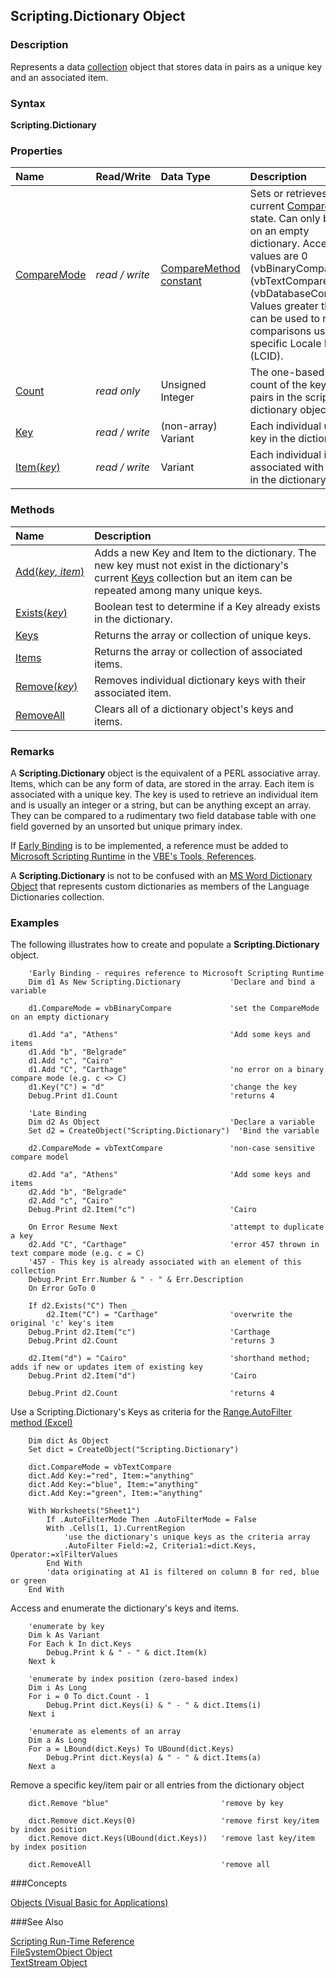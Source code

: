 
## Scripting.Dictionary Object

### Description

 Represents a data [collection](https://msdn.microsoft.com/EN-US/library/office/gg251465.aspx) object that stores data in pairs as a unique key and an associated item.

### Syntax
 **Scripting.Dictionary**

### Properties

|**Name**|**Read/Write**|**Data Type**|**Description**|
|:-----|:-----|:-----|:-----|
|[CompareMode](https://msdn.microsoft.com/en-us/library/a14xez73.aspx)|*read / write*|[CompareMethod constant](https://msdn.microsoft.com/en-us/library/zx5efzad%28v=vs.90%29.aspx)|Sets or retrieves the current [CompareMode](https://msdn.microsoft.com/en-us/library/6f38799a.aspx) state. Can only be set on an empty dictionary. Accepted values are 0 (vbBinaryCompare), 1 (vbTextCompare), 2 (vbDatabaseCompare). Values greater than 2 can be used to refer to comparisons using specific Locale IDs (LCID). |
|[Count](https://msdn.microsoft.com/en-us/library/5t9h9579.aspx)|*read only*|Unsigned Integer|The one-based index count of the key/item pairs in the scripting dictionary object.|
|[Key](https://msdn.microsoft.com/en-us/library/1ex01tte.aspx)|*read / write*|(non-array) Variant|Each individual unique key in the dictionary.|
|[Item(*key*)](https://msdn.microsoft.com/en-us/library/84k9x471.aspx)|*read / write*|Variant|Each individual item associated with a key in the dictionary.|

 
### Methods
 
|**Name**|**Description**|
|:-----|:-----|
|[Add(*key,&nbsp;item*)](https://msdn.microsoft.com/en-us/library/5h92h863.aspx)|Adds a new Key and Item to the dictionary. The new key must not exist in the dictionary's current [Keys](https://msdn.microsoft.com/en-us/library/etzd1tzc.aspx) collection but an item can be repeated among many unique keys.|
|[Exists(*key*)](https://msdn.microsoft.com/en-us/library/office/gg251562.aspx)|Boolean test to determine if a Key already exists in the dictionary.|
|[Keys](https://msdn.microsoft.com/en-us/library/etzd1tzc.aspx)|Returns the array or collection of unique keys.|
|[Items](https://msdn.microsoft.com/en-us/library/8aet97f2.aspx)|Returns the array or collection of associated items.|
|[Remove(*key*)](https://msdn.microsoft.com/en-us/library/ywyayk03.aspx)|Removes individual dictionary keys with their associated item.|
|[RemoveAll](https://msdn.microsoft.com/en-us/library/45731e2w.aspx)|Clears all of a dictionary object's keys and items.|

 
 ### Remarks
 
 A  **Scripting.Dictionary** object is the equivalent of a PERL associative array. Items, which can be any form of data, are stored in the array. Each item is associated with a unique key. The key is used to retrieve an individual item and is usually an integer or a string, but can be anything except an array. They can be compared to a rudimentary two field database table with one field governed by an unsorted but unique primary index.

 If [Early Binding](https://msdn.microsoft.com/en-us/library/0tcf61s1.aspx) is to be implemented, a reference must be added to [Microsoft Scripting Runtime](https://msdn.microsoft.com/en-us/library/hww8txat.aspx) in the [VBE's Tools, References](https://msdn.microsoft.com/en-us/library/aa210708.aspx).
 
  A **Scripting.Dictionary** is not to be confused with an [MS Word Dictionary Object](https://msdn.microsoft.com/en-us/library/office/ff191817.aspx) that represents custom dictionaries as members of the Language Dictionaries collection.

### Examples

 The following illustrates how to create and populate a **Scripting.Dictionary** object.

```
    'Early Binding - requires reference to Microsoft Scripting Runtime
    Dim d1 As New Scripting.Dictionary           'Declare and bind a variable
    
    d1.CompareMode = vbBinaryCompare             'set the CompareMode on an empty dictionary
    
    d1.Add "a", "Athens"                         'Add some keys and items
    d1.Add "b", "Belgrade"
    d1.Add "c", "Cairo"
    d1.Add "C", "Carthage"                       'no error on a binary compare mode (e.g. c <> C)
    d1.Key("C") = "d"                            'change the key 
    Debug.Print d1.Count                         'returns 4

    'Late Binding
    Dim d2 As Object                             'Declare a variable
    Set d2 = CreateObject("Scripting.Dictionary")  'Bind the variable
    
    d2.CompareMode = vbTextCompare               'non-case sensitive compare model
    
    d2.Add "a", "Athens"                         'Add some keys and items
    d2.Add "b", "Belgrade"
    d2.Add "c", "Cairo"
    Debug.Print d2.Item("c")                     'Cairo
    
    On Error Resume Next                         'attempt to duplicate a key
    d2.Add "C", "Carthage"                       'error 457 thrown in text compare mode (e.g. c = C)
    '457 - This key is already associated with an element of this collection
    Debug.Print Err.Number & " - " & Err.Description
    On Error GoTo 0
    
    If d2.Exists("C") Then _
        d2.Item("C") = "Carthage"                'overwrite the original 'c' key's item
    Debug.Print d2.Item("c")                     'Carthage
    Debug.Print d2.Count                         'returns 3
    
    d2.Item("d") = "Cairo"                       'shorthand method; adds if new or updates item of existing key
    Debug.Print d2.Item("d")                     'Cairo
    
    Debug.Print d2.Count                         'returns 4

```

Use a Scripting.Dictionary's Keys as criteria for the [Range.AutoFilter method (Excel)](https://msdn.microsoft.com/en-us/library/office/ff193884.aspx)

```
    Dim dict As Object
    Set dict = CreateObject("Scripting.Dictionary")
    
    dict.CompareMode = vbTextCompare
    dict.Add Key:="red", Item:="anything"
    dict.Add Key:="blue", Item:="anything"
    dict.Add Key:="green", Item:="anything"
    
    With Worksheets("Sheet1")
        If .AutoFilterMode Then .AutoFilterMode = False
        With .Cells(1, 1).CurrentRegion
            'use the dictionary's unique keys as the criteria array
            .AutoFilter Field:=2, Criteria1:=dict.Keys, Operator:=xlFilterValues
        End With
        'data originating at A1 is filtered on column B for red, blue or green
    End With
```

Access and enumerate the dictionary's keys and items.

```
    'enumerate by key
    Dim k As Variant
    For Each k In dict.Keys
        Debug.Print k & " - " & dict.Item(k)
    Next k
    
    'enumerate by index position (zero-based index)
    Dim i As Long
    For i = 0 To dict.Count - 1
        Debug.Print dict.Keys(i) & " - " & dict.Items(i)
    Next i

    'enumerate as elements of an array
    Dim a As Long
    For a = LBound(dict.Keys) To UBound(dict.Keys)
        Debug.Print dict.Keys(a) & " - " & dict.Items(a)
    Next a
```


Remove a specific key/item pair or all entries from the dictionary object

```
    dict.Remove "blue"                         'remove by key
    
	dict.Remove dict.Keys(0)                   'remove first key/item by index position
	dict.Remove dict.Keys(UBound(dict.Keys))   'remove last key/item by index position
    
    dict.RemoveAll                             'remove all
```
###Concepts

[Objects (Visual Basic for Applications)](https://msdn.microsoft.com/en-us/library/office/jj692784.aspx)

###See Also

[Scripting Run-Time Reference](https://msdn.microsoft.com/en-us/library/hww8txat.aspx)<br/>
[FileSystemObject Object](https://msdn.microsoft.com/en-us/library/z9ty6h50.aspx)<br/>
[TextStream Object](https://msdn.microsoft.com/en-us/library/312a5kbt.aspx)
